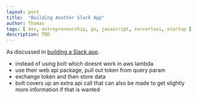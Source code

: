 ```yaml
---
layout: post
title:  "Building Another Slack App"
author: Thomas
tags: [ dev, entrepreneurship, go, javascript, serverless, startup ]
description: TBD
---
```


As discussed in [building a Slack app](/blog/building-a-slack-app).

- instead of using bolt which doesnt work in aws lambda
- use their web api package, pull out token from query param
- exchange token and then store data
- bolt covers up an extra api call that can also be made to get slightly more information if that is wanted
